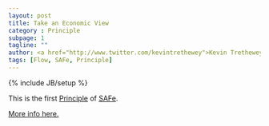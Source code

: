 ```yaml
---
layout: post
title: Take an Economic View
category : Principle
subpage: 1
tagline: ""
author: <a href="http://www.twitter.com/kevintrethewey">Kevin Trethewey</a>
tags: [Flow, SAFe, Principle]
---
```

{% include JB/setup %}

This is the first [Principle](/principles.html) of [SAFe](/archetype/SAFe).

[More info here.](http://scaledagileframework.com/take-an-economic-view/)

